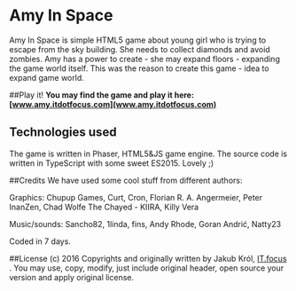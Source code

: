# Amy In Space

Amy In Space is simple HTML5 game about young girl who is trying to escape from the sky building. She needs to collect diamonds and avoid zombies. Amy has a power to create - she may expand floors - expanding the game world itself. This was the reason to create this game - idea to expand game world.

##Play it!
**You may find the game and play it here:
[www.amy.itdotfocus.com](www.amy.itdotfocus.com)**

## Technologies used

The game is written in Phaser, HTML5&JS game engine. The source code is written in TypeScript with some sweet ES2015. Lovely ;)

##Credits
We have used some cool stuff from different authors:

Graphics:
Chupup Games, Curt, Cron, Florian R. A. Angermeier, Peter InanZen, Chad Wolfe The Chayed - KIIRA, Killy Vera

Music/sounds:
Sancho82, 1linda, fins, Andy Rhode, Goran Andrić, Natty23

Coded in 7 days.

##License
(c) 2016 Copyrights and originally written by Jakub Król, [IT.focus](www.itdotfocus.com) .
You may use, copy, modify, just include original header, open source your version and apply original license.